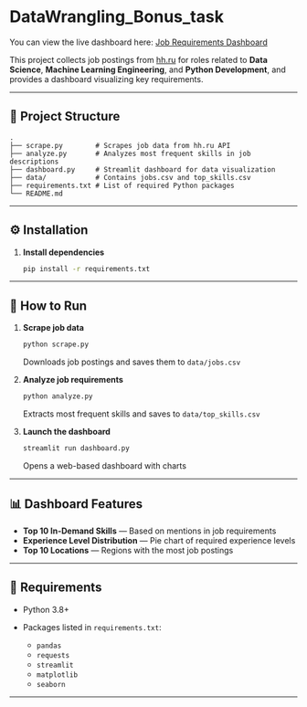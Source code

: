 # DataWrangling_Bonus_task

You can view the live dashboard here: [Job Requirements Dashboard](https://quartz-admirer-datawrangling-bonus-task-dashboard-bqhx0b.streamlit.app/)

This project collects job postings from [hh.ru](https://hh.ru) for roles related to **Data Science**, **Machine Learning Engineering**, and **Python Development**, and provides a dashboard visualizing key requirements.

---

## 📁 Project Structure

```
.
├── scrape.py        # Scrapes job data from hh.ru API
├── analyze.py       # Analyzes most frequent skills in job descriptions
├── dashboard.py     # Streamlit dashboard for data visualization
├── data/            # Contains jobs.csv and top_skills.csv
├── requirements.txt # List of required Python packages
└── README.md
```

---

## ⚙️ Installation

1. **Install dependencies**

   ```bash
   pip install -r requirements.txt
   ```

---

## 🚀 How to Run

1. **Scrape job data**

   ```bash
   python scrape.py
   ```

   Downloads job postings and saves them to `data/jobs.csv`

2. **Analyze job requirements**

   ```bash
   python analyze.py
   ```

   Extracts most frequent skills and saves to `data/top_skills.csv`

3. **Launch the dashboard**

   ```bash
   streamlit run dashboard.py
   ```

   Opens a web-based dashboard with charts

---

## 📊 Dashboard Features

* **Top 10 In-Demand Skills** — Based on mentions in job requirements
* **Experience Level Distribution** — Pie chart of required experience levels
* **Top 10 Locations** — Regions with the most job postings

---

## 📆 Requirements

* Python 3.8+
* Packages listed in `requirements.txt`:

  * `pandas`
  * `requests`
  * `streamlit`
  * `matplotlib`
  * `seaborn`

---

